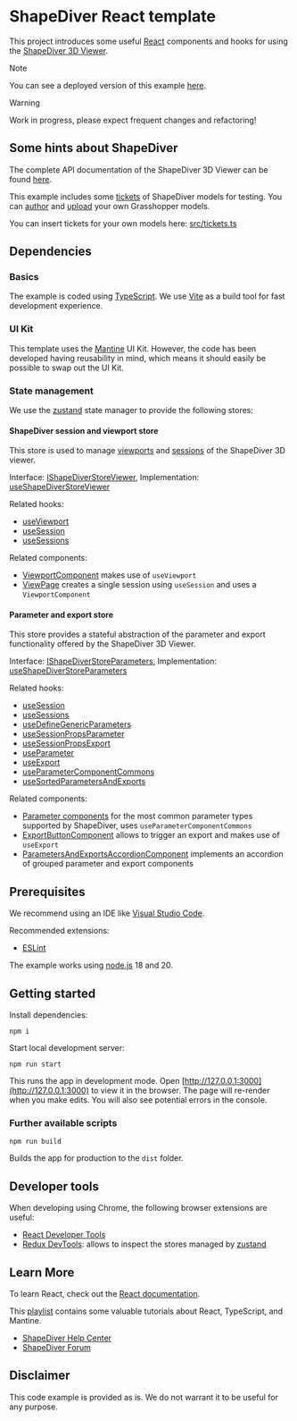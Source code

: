 # ShapeDiver React template

This project introduces some useful [React](https://react.dev/) components and hooks for using the [ShapeDiver 3D Viewer](https://help.shapediver.com/doc/viewer). 

> [!NOTE] 
> You can see a deployed version of this example [here](https://appbuilder.shapediver.com/v1/main/latest/example.html).

> [!WARNING]
> Work in progress, please expect frequent changes and refactoring!

## Some hints about ShapeDiver

The complete API documentation of the ShapeDiver 3D Viewer can be found [here](https://viewer.shapediver.com/v3/latest/api/index.html). 

This example includes some [tickets](https://help.shapediver.com/doc/enable-embedding) of ShapeDiver models for testing. 
You can [author](https://help.shapediver.com/doc/grasshopper) and [upload](https://help.shapediver.com/doc/uploading-models) your own Grasshopper models.  

You can insert tickets for your own models here: [src/tickets.ts](src/tickets.ts)

## Dependencies

### Basics

The example is coded using [TypeScript](https://www.typescriptlang.org/). We use [Vite](https://vitejs.dev/) as a build tool for 
fast development experience. 

### UI Kit

This template uses the [Mantine](https://mantine.dev/) UI Kit. However, the code has been developed having reusability in mind, which means 
it should easily be possible to swap out the UI Kit. 

### State management

We use the [zustand](https://github.com/pmndrs/zustand) state manager to provide the following stores: 

#### ShapeDiver session and viewport store

This store is used to manage [viewports](https://help.shapediver.com/doc/viewers) and [sessions](https://help.shapediver.com/doc/sessions) of the ShapeDiver 3D viewer. 

Interface: [IShapeDiverStoreViewer](src/types/store/shapediverStoreViewer.ts), 
Implementation: [useShapeDiverStoreViewer](src/store/useShapeDiverStoreViewer.ts)

Related hooks: 

  * [useViewport](src/hooks/shapediver/viewer/useViewport.ts)
  * [useSession](src/hooks/shapediver/useSession.ts)
  * [useSessions](src/hooks/shapediver/useSessions.ts)

Related components: 

  * [ViewportComponent](src/components/shapediver/viewport/ViewportComponent.tsx) makes use of `useViewport`
  * [ViewPage](src/pages/examples/ViewPage.tsx) creates a single session using `useSession` and uses a `ViewportComponent`

#### Parameter and export store

This store provides a stateful abstraction of the parameter and export functionality offered by the ShapeDiver 3D Viewer. 

Interface: [IShapeDiverStoreParameters](src/types/store/shapediverStoreParameters.ts), 
Implementation: [useShapeDiverStoreParameters](src/store/useShapeDiverStoreParameters.ts)

Related hooks: 

  * [useSession](src/hooks/shapediver/useSession.ts)
  * [useSessions](src/hooks/shapediver/useSessions.ts)
  * [useDefineGenericParameters](src/hooks/shapediver/parameters/useDefineGenericParameters.ts)
  * [useSessionPropsParameter](src/hooks/shapediver/parameters/useSessionPropsParameter.ts)
  * [useSessionPropsExport](src/hooks/shapediver/parameters/useSessionPropsExport.ts)
  * [useParameter](src/hooks/shapediver/parameters/useParameter.ts)
  * [useExport](src/hooks/parameters/useExport.ts)
  * [useParameterComponentCommons](src/hooks/shapediver/parameters/useParameterComponentCommons.ts)
  * [useSortedParametersAndExports](src/hooks/shapediver/parameters/useSortedParametersAndExports.ts)

Related components: 
 
  * [Parameter components](src/components/shapediver/parameter) for the most common parameter types supported by ShapeDiver, uses `useParameterComponentCommons`
  * [ExportButtonComponent](src/components/shapediver/exports/ExportButtonComponent.tsx) allows to trigger an export and makes use of `useExport`
  * [ParametersAndExportsAccordionComponent](src/components/shapediver/ui/ParametersAndExportsAccordionComponent.tsx) implements an accordion of grouped parameter and export components

## Prerequisites

We recommend using an IDE like [Visual Studio Code](https://code.visualstudio.com/). 

Recommended extensions: 

  * [ESLint](https://marketplace.visualstudio.com/items?itemName=dbaeumer.vscode-eslint)

The example works using [node.js](https://nodejs.dev/en/about/releases/) 18 and 20. 

## Getting started

Install dependencies: 

```npm i```

Start local development server: 

```npm run start```

This runs the app in development mode. Open [http://127.0.0.1:3000](http://127.0.0.1:3000) to view it in the browser. 
The page will re-render when you make edits. You will also see potential errors in the console. 

### Further available scripts

```npm run build```

Builds the app for production to the `dist` folder.

## Developer tools

When developing using Chrome, the following browser extensions are useful: 

  * [React Developer Tools](https://chrome.google.com/webstore/detail/react-developer-tools/fmkadmapgofadopljbjfkapdkoienihi)
  * [Redux DevTools](https://github.com/reduxjs/redux-devtools): allows to inspect the stores managed by [zustand](https://github.com/pmndrs/zustand)


## Learn More

To learn React, check out the [React documentation](https://reactjs.org/).

This [playlist](https://www.youtube.com/playlist?list=PLm0xKijKIaNEbUmUXJK1h8PoI9gYqznwS) contains some valuable tutorials about React, TypeScript, and Mantine. 

  * [ShapeDiver Help Center](https://help.shapediver.com)
  * [ShapeDiver Forum](https://forum.shapediver.com)

## Disclaimer

This code example is provided as is. We do not warrant it to be useful for any purpose.  
